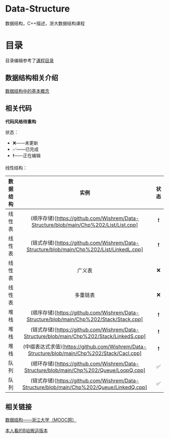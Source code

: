 # Data-Structure
数据结构，C++描述，浙大数据结构课程

# 目录
目录编辑参考了[课程目录](https://www.icourse163.org/course/ZJU-93001)

## 数据结构相关介绍

[数据结构中的基本概念](https://github.com/Wishrem/Data-Structure/blob/main/Chp%201/note.md)

## 相关代码
**代码风格待重构**



状态：

- ❌——未更新
- ✅——已完成
- ❗️——正在编辑



线性结构：


| 数据结构 |   实例   | 状态 |
|:------: | :------: | :--: |
|  线性表  | (顺序存储)[https://github.com/Wishrem/Data-Structure/blob/main/Chp%202/List/List.cpp] |  ❗️ |
|  线性表  | (链式存储)[https://github.com/Wishrem/Data-Structure/blob/main/Chp%202/List/LinkedL.cpp] |  ❗️ |
|  线性表  | 广义表 |  ❌  |
|  线性表  | 多重链表 | ❌ |
| 堆栈 | (顺序存储)[https://github.com/Wishrem/Data-Structure/blob/main/Chp%202/Stack/Stack.cpp] | ❗️ |
| 堆栈 | (链式存储)[https://github.com/Wishrem/Data-Structure/blob/main/Chp%202/Stack/LinkedS.cpp] | ❗️ |
|   堆栈   | (中缀表达式求值)[https://github.com/Wishrem/Data-Structure/blob/main/Chp%202/Stack/Cacl.cpp] |  ❗️   |
|   队列   | (顺环存储)[https://github.com/Wishrem/Data-Structure/blob/main/Chp%202/Queue/LoopQ.cpp] |  ✅   |
|   队列   | (链式存储)[https://github.com/Wishrem/Data-Structure/blob/main/Chp%202/Queue/LinkedQ.cpp] |  ✅   |

## 相关链接

[数据结构——浙江大学（MOOC网）](https://www.icourse163.org/course/ZJU-93001)

[本人看的B站搬运版本](https://www.bilibili.com/video/BV1Kb41127fT)

